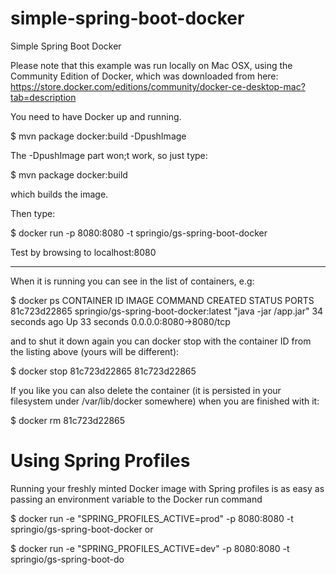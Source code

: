 # simple-spring-boot-docker
Simple Spring Boot Docker 

Please note that this example was run locally on Mac OSX, using the Community Edition of Docker, which was downloaded from here:
https://store.docker.com/editions/community/docker-ce-desktop-mac?tab=description



You need to have Docker up and running.

$ mvn package docker:build -DpushImage

The -DpushImage part won;t work, so just type:

$ mvn package docker:build

which builds the image.

Then type:

$ docker run -p 8080:8080 -t springio/gs-spring-boot-docker

Test by browsing to localhost:8080


------------------

When it is running you can see in the list of containers, e.g:

$ docker ps
CONTAINER ID        IMAGE                             COMMAND                CREATED             STATUS              PORTS     
81c723d22865        springio/gs-spring-boot-docker:latest   "java -jar /app.jar"   34 seconds ago      Up 33 seconds       0.0.0.0:8080->8080/tcp 

and to shut it down again you can docker stop with the container ID from the listing above (yours will be different):

$ docker stop 81c723d22865
81c723d22865



If you like you can also delete the container (it is persisted in your filesystem under /var/lib/docker somewhere) when you are finished with it:

$ docker rm 81c723d22865


Using Spring Profiles
=====================

Running your freshly minted Docker image with Spring profiles is as easy as passing an environment variable to the Docker run command

$ docker run -e "SPRING_PROFILES_ACTIVE=prod" -p 8080:8080 -t springio/gs-spring-boot-docker
or

$ docker run -e "SPRING_PROFILES_ACTIVE=dev" -p 8080:8080 -t springio/gs-spring-boot-do


